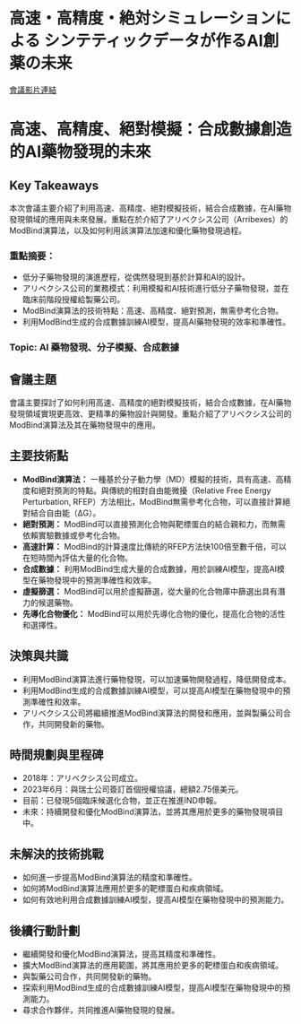 # 高速・高精度・絶対シミュレーションによる シンテティックデータが作るAI創薬の未来

[會議影片連結](https://www.nvidia.com/gtc/session-catalog/?search=%E9%AB%98%E9%80%9F%E3%83%BB%E9%AB%98%E7%B2%BE%E5%BA%A6%E3%83%BB%E7%B5%B6%E5%AF%BE&tab.catalogallsessionstab=16566177511100015Kus#/session/1733303980660001fFtq)
# 高速、高精度、絕對模擬：合成數據創造的AI藥物發現的未來

## Key Takeaways
本次會議主要介紹了利用高速、高精度、絕對模擬技術，結合合成數據，在AI藥物發現領域的應用與未來發展。重點在於介紹了アリベクシス公司（Arribexes）的ModBind演算法，以及如何利用該演算法加速和優化藥物發現過程。
### 重點摘要：
*   低分子藥物發現的演進歷程，從偶然發現到基於計算和AI的設計。
*   アリベクシス公司的業務模式：利用模擬和AI技術進行低分子藥物發現，並在臨床前階段授權給製藥公司。
*   ModBind演算法的技術特點：高速、高精度、絕對預測，無需參考化合物。
*   利用ModBind生成的合成數據訓練AI模型，提高AI藥物發現的效率和準確性。
### Topic: AI 藥物發現、分子模擬、合成數據

## 會議主題
會議主要探討了如何利用高速、高精度的絕對模擬技術，結合合成數據，在AI藥物發現領域實現更高效、更精準的藥物設計與開發。重點介紹了アリベクシス公司的ModBind演算法及其在藥物發現中的應用。

## 主要技術點
*   **ModBind演算法：** 一種基於分子動力學（MD）模擬的技術，具有高速、高精度和絕對預測的特點。與傳統的相對自由能微擾（Relative Free Energy Perturbation, RFEP）方法相比，ModBind無需參考化合物，可以直接計算絕對結合自由能（ΔG）。
*   **絕對預測：** ModBind可以直接預測化合物與靶標蛋白的結合親和力，而無需依賴實驗數據或參考化合物。
*   **高速計算：** ModBind的計算速度比傳統的RFEP方法快100倍至數千倍，可以在短時間內評估大量的化合物。
*   **合成數據：** 利用ModBind生成大量的合成數據，用於訓練AI模型，提高AI模型在藥物發現中的預測準確性和效率。
*   **虛擬篩選：** ModBind可以用於虛擬篩選，從大量的化合物庫中篩選出具有潛力的候選藥物。
*   **先導化合物優化：** ModBind可以用於先導化合物的優化，提高化合物的活性和選擇性。

## 決策與共識
*   利用ModBind演算法進行藥物發現，可以加速藥物開發過程，降低開發成本。
*   利用ModBind生成的合成數據訓練AI模型，可以提高AI模型在藥物發現中的預測準確性和效率。
*   アリベクシス公司將繼續推進ModBind演算法的開發和應用，並與製藥公司合作，共同開發新的藥物。

## 時間規劃與里程碑
*   2018年：アリベクシス公司成立。
*   2023年6月：與瑞士公司簽訂首個授權協議，總額2.75億美元。
*   目前：已發現5個臨床候選化合物，並正在推進IND申報。
*   未來：持續開發和優化ModBind演算法，並將其應用於更多的藥物發現項目中。

## 未解決的技術挑戰
*   如何進一步提高ModBind演算法的精度和準確性。
*   如何將ModBind演算法應用於更多的靶標蛋白和疾病領域。
*   如何有效地利用合成數據訓練AI模型，提高AI模型在藥物發現中的預測能力。

## 後續行動計劃
*   繼續開發和優化ModBind演算法，提高其精度和準確性。
*   擴大ModBind演算法的應用範圍，將其應用於更多的靶標蛋白和疾病領域。
*   與製藥公司合作，共同開發新的藥物。
*   探索利用ModBind生成的合成數據訓練AI模型，提高AI模型在藥物發現中的預測能力。
*   尋求合作夥伴，共同推進AI藥物發現的發展。
